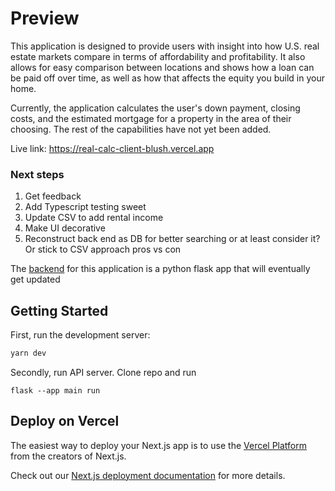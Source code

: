 # Preview 

This application is designed to provide users with insight into how U.S. real estate markets compare in terms of affordability and profitability. It also allows for easy comparison between locations and shows how a loan can be paid off over time, as well as how that affects the equity you build in your home.

Currently, the application calculates the user's down payment, closing costs, and the estimated mortgage for a property in the area of their choosing. The rest of the capabilities have not yet been added.

Live link: https://real-calc-client-blush.vercel.app

### Next steps

1. Get feedback
2. Add Typescript testing sweet
3. Update CSV to add rental income
4. Make UI decorative
5. Reconstruct back end as DB for better searching or at least consider it? Or stick to CSV approach pros vs con


The [backend](https://github.com/Lsimelus/flask-backend) for this application is a python flask app that will eventually get updated


## Getting Started

First, run the development server:

```bash
yarn dev
```
Secondly, run API server. Clone repo and run
```
flask --app main run
```
## Deploy on Vercel

The easiest way to deploy your Next.js app is to use the [Vercel Platform](https://vercel.com/new?utm_medium=default-template&filter=next.js&utm_source=create-next-app&utm_campaign=create-next-app-readme) from the creators of Next.js.

Check out our [Next.js deployment documentation](https://nextjs.org/docs/deployment) for more details.
